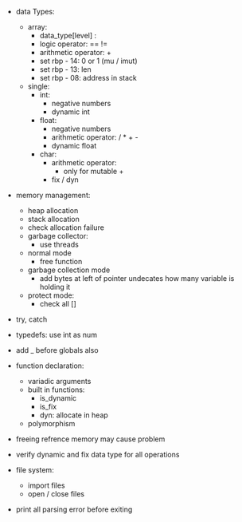 - data Types:
    - array:
        + data_type[level] :
        - logic operator: == !=
        - arithmetic operator: +
        - set rbp - 14: 0 or 1 (mu / imut)
        - set rbp - 13: len
        - set rbp - 08: address in stack
    - single:
        - int:
            - negative numbers
            - dynamic int
        - float:
            - negative numbers
            - arithmetic operator: / * + -
            - dynamic float
        - char:
            - arithmetic operator: 
                - only for mutable + 
            - fix / dyn

- memory management:
    - heap allocation
    - stack allocation
    - check allocation failure
    - garbage collector:
        - use threads
    - normal mode
        - free function
    - garbage collection mode
        - add bytes at left of pointer undecates 
          how many variable is holding it
    - protect mode:
        - check all []

- try, catch
- typedefs: use int as num
- add _ before globals also

    
- function declaration:
    - variadic arguments
    - built in functions:
        - is_dynamic
        - is_fix
        - dyn: allocate in heap
    - polymorphism

- freeing refrence memory may cause problem
- verify dynamic and fix data type for all operations
- file system:
    - import files
    - open / close files

- print all parsing error before exiting